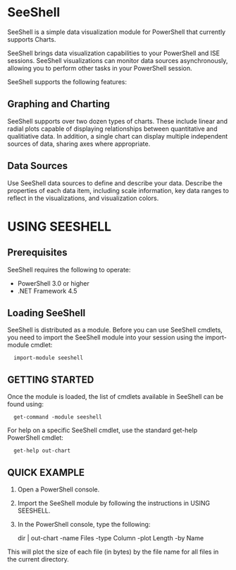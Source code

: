 # SeeShell

SeeShell is a simple data visualization module for PowerShell that currently supports Charts.

SeeShell brings data visualization capabilities to your PowerShell and ISE sessions.  SeeShell visualizations can monitor data sources asynchronously, allowing you to perform other tasks in your PowerShell session.

SeeShell supports the following features:

## Graphing and Charting

SeeShell supports over two dozen types of charts.  These include linear and radial plots capable of displaying relationships between quantitative and qualitiative data.  In addition, a single chart can display multiple    independent sources of data, sharing axes where appropriate.
##  Data Sources

Use SeeShell data sources to define and describe your data.  Describe the properties of each data item, including scale information, key data ranges to reflect in the visualizations, and visualization colors.

# USING SEESHELL

## Prerequisites

SeeShell requires the following to operate:
* PowerShell 3.0 or higher
* .NET Framework 4.5

## Loading SeeShell

SeeShell is distributed as a module.  Before you can use SeeShell cmdlets, you need to import the SeeShell module into your session using the import-module cmdlet:

      import-module seeshell


## GETTING STARTED

Once the module is loaded, the list of cmdlets available in SeeShell can be found using:

      get-command -module seeshell

For help on a specific SeeShell cmdlet, use the standard get-help PowerShell cmdlet:

      get-help out-chart

## QUICK EXAMPLE

1. Open a PowerShell console.
2. Import the SeeShell module by following the instructions in USING SEESHELL.
3. In the PowerShell console, type the following:

      dir | out-chart -name Files -type Column -plot Length -by Name

This will plot the size of each file (in bytes) by the file name for all files in the current directory.
